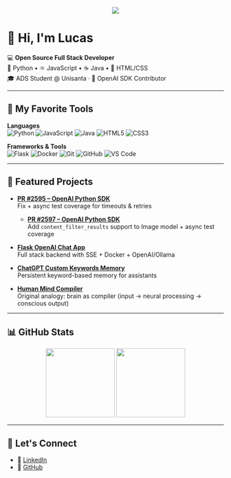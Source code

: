 <!-- Banner opcional -->
<p align="center">
  <img src="https://capsule-render.vercel.app/api?type=wave&color=0:2496ED,100:3776AB&height=180&section=header&text=Lucas%20Alencar&fontSize=40&fontColor=ffffff" />
</p>

# 👋 Hi, I'm Lucas

💻 **Open Source Full Stack Developer**  
🐍 Python • ⚛️ JavaScript • ☕ Java • 🎨 HTML/CSS  
🎓 ADS Student @ Unisanta · 🤖 OpenAI SDK Contributor  

---

## 🧰 My Favorite Tools

**Languages**  
![Python](https://img.shields.io/badge/Python-3776AB?logo=python&logoColor=white)
![JavaScript](https://img.shields.io/badge/JavaScript-F7DF1E?logo=javascript&logoColor=black)
![Java](https://img.shields.io/badge/Java-007396?logo=java&logoColor=white)
![HTML5](https://img.shields.io/badge/HTML5-E34F26?logo=html5&logoColor=white)
![CSS3](https://img.shields.io/badge/CSS3-1572B6?logo=css3&logoColor=white)

**Frameworks & Tools**  
![Flask](https://img.shields.io/badge/Flask-000000?logo=flask&logoColor=white)
![Docker](https://img.shields.io/badge/Docker-2496ED?logo=docker&logoColor=white)
![Git](https://img.shields.io/badge/Git-F05032?logo=git&logoColor=white)
![GitHub](https://img.shields.io/badge/GitHub-181717?logo=github&logoColor=white)
![VS Code](https://img.shields.io/badge/VSCode-007ACC?logo=visualstudiocode&logoColor=white)

---

## 🌟 Featured Projects

- **[PR #2595 – OpenAI Python SDK](https://github.com/openai/openai-python/pull/2595)**  
  Fix + async test coverage for timeouts & retries

  - **[PR #2597 – OpenAI Python SDK](https://github.com/openai/openai-python/pull/2597)**  
  Add `content_filter_results` support to Image model + async test coverage

- **[Flask OpenAI Chat App](https://github.com/lucasalencarxisto-stack/flask-openai-chat-app)**  
  Full stack backend with SSE + Docker + OpenAI/Ollama  

- **[ChatGPT Custom Keywords Memory](https://github.com/lucasalencarxisto-stack/chatgpt-custom-keywords-memory)**  
  Persistent keyword-based memory for assistants  

- **[Human Mind Compiler](https://github.com/lucasalencarxisto-stack/human-mind-compiler)**  
  Original analogy: brain as compiler (input → neural processing → conscious output)  

---

## 📊 GitHub Stats

<p align="center">
  <img src="https://github-readme-stats.vercel.app/api?username=lucasalencarxisto-stack&show_icons=true&theme=radical" height="160" />
  <img src="https://github-readme-stats.vercel.app/api/top-langs/?username=lucasalencarxisto-stack&layout=compact&theme=radical" height="160"/>
</p>

---

## 🤝 Let's Connect

- 💼 [LinkedIn](https://www.linkedin.com/in//lucasalencar-dev/)  
- 🐙 [GitHub](https://github.com/lucasalencarxisto-stack)  
